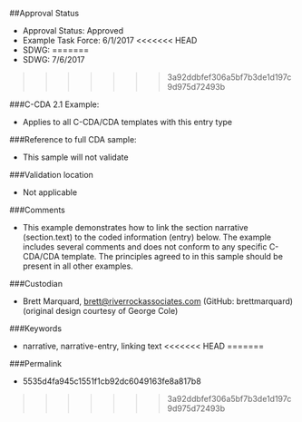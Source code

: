 ##Approval Status

* Approval Status: Approved
* Example Task Force: 6/1/2017
<<<<<<< HEAD
* SDWG:
=======
* SDWG: 7/6/2017
>>>>>>> 3a92ddbfef306a5bf7b3de1d197c9d975d72493b

###C-CDA 2.1 Example:
* Applies to all C-CDA/CDA templates with this entry type

###Reference to full CDA sample:
* This sample will not validate

###Validation location
* Not applicable

###Comments
* This example demonstrates how to link the section narrative (section.text) to the coded information (entry) below. The example includes several comments and does not conform to any specific C-CDA/CDA template. The principles agreed to in this sample should be present in all other examples.

###Custodian
* Brett Marquard, brett@riverrockassociates.com (GitHub: brettmarquard) (original design courtesy of George Cole)

###Keywords

* narrative, narrative-entry, linking text
<<<<<<< HEAD
=======





###Permalink 

* 5535d4fa945c1551f1cb92dc6049163fe8a817b8
>>>>>>> 3a92ddbfef306a5bf7b3de1d197c9d975d72493b

